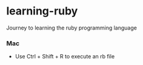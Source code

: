 # learning-ruby
Journey to learning the ruby programming language

### Mac
- Use Ctrl + Shift + R to execute an rb file